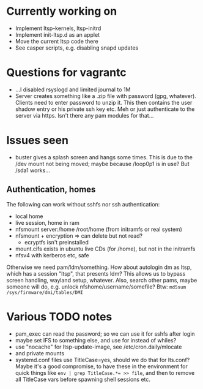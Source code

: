 # Currently working on
* Implement ltsp-kernels, ltsp-initrd
* Implement init-ltsp.d as an applet
* Move the current ltsp code there
* See casper scripts, e.g. disabling snapd updates


# Questions for vagrantc
* ...I disabled rsyslogd and limited journal to 1M
* Server creates something like a .zip file with password (gpg, whatever).
  Clients need to enter password to unzip it.
  This then contains the user shadow entry or his private ssh key etc.
  Meh or just authenticate to the server via https.
  Isn't there any pam modules for that...

# Issues seen
* buster gives a splash screen and hangs some times.
  This is due to the /dev mount not being moved;
  maybe because /loop0p1 is in use? But /sda1 works...

## Authentication, homes
The following can work without sshfs nor ssh authentication:
* local home
* live session, home in ram
* nfsmount server:/home /root/home (from initramfs or real system)
* nfsmount + encryption => can delete but not read?
  - ecryptfs isn't preinstalled
* mount.cifs exists in ubuntu live CDs (for /home), but not in the initramfs
* nfsv4 with kerberos etc, safe

Otherwise we need pam/ldm/something.
How about autologin dm as ltsp, which has a session "ltsp", that presents ldm?
This allows us to bypass screen handling, wayland setup, whatever.
Also, search other pams, maybe someone will do, e.g. unlock nfshome/username/somefile?
Btw: `md5sum /sys/firmware/dmi/tables/DMI`


# Various TODO notes
* pam_exec can read the password; so we can use it for sshfs after login
* maybe set IFS to something else, and use for instead of whiles?
* use "nocache" for ltsp-update-image, see /etc/cron.daily/mlocate
* and private mounts
* systemd.conf files use TitleCase=yes, should we do that for lts.conf?
  Maybe it's a good compromise, to have these in the environment for quick
  things like `env | grep TitleCase.*= >> file`, and then to remove all
  TitleCase vars before spawning shell sessions etc.
